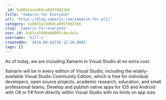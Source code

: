 ```yaml
---
_id: 5a88e1acbd6dca0d5f0d23b6
title: "Xamarin for Everyone"
url: 'https://blog.xamarin.com/xamarin-for-all/'
category: 5a88e1acbd6dca0d5f0d23b6
slug: 'xamarin-for-everyone'
user_id: 5a83ce59d6eb0005c4ecda2c
username: 'bill-s'
createdOn: '2016-04-01T16:12:28.000Z'
tags: []
---
```


As of today, we are including Xamarin in Visual Studio at no extra cost.

Xamarin will be in every edition of Visual Studio, including the widely-available Visual Studio Community Edition, which is free for individual developers, open source projects, academic research, education, and small professional teams. Develop and publish native apps for iOS and Android with C# or F# from directly within Visual Studio with no limits on app size.

